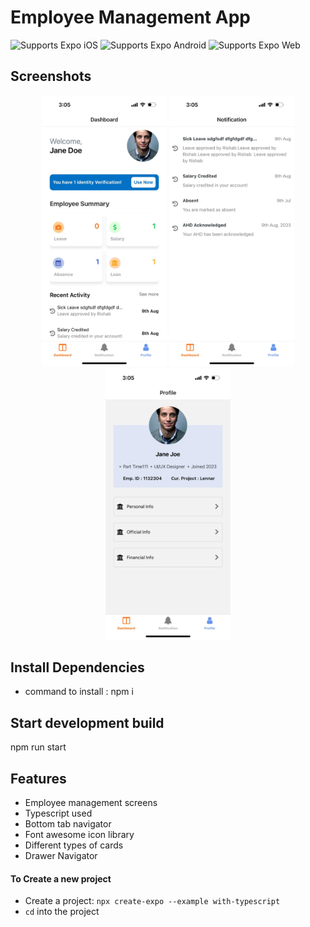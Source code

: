 # Employee Management App

<p>
  <!-- iOS -->
  <img alt="Supports Expo iOS" longdesc="Supports Expo iOS" src="https://img.shields.io/badge/iOS-4630EB.svg?style=flat-square&logo=APPLE&labelColor=999999&logoColor=fff" />
  <!-- Android -->
  <img alt="Supports Expo Android" longdesc="Supports Expo Android" src="https://img.shields.io/badge/Android-4630EB.svg?style=flat-square&logo=ANDROID&labelColor=A4C639&logoColor=fff" />
  <!-- Web -->
  <img alt="Supports Expo Web" longdesc="Supports Expo Web" src="https://img.shields.io/badge/web-4630EB.svg?style=flat-square&logo=GOOGLE-CHROME&labelColor=4285F4&logoColor=fff" />
</p>

## Screenshots


<div align="center">
    <img src="/screenshots/employee-app-dashboard-screen.jpg" width="200px"</img> 
    <img src="/screenshots/employee-app-notifications-screen.jpg" width="200px"</img> 
    <img src="/screenshots/employee-app-profile.jpg" width="200px"</img> 
</div>

## Install Dependencies

- command to install : npm i

## Start development build

npm run start

## Features

- Employee management screens
- Typescript used
- Bottom tab navigator
- Font awesome icon library
- Different types of cards
- Drawer Navigator

#### To Create a new project

- Create a project: `npx create-expo --example with-typescript`
- `cd` into the project
